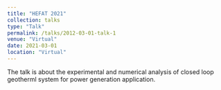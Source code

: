 ```yaml
---
title: "HEFAT 2021"
collection: talks
type: "Talk"
permalink: /talks/2012-03-01-talk-1
venue: "Virtual"
date: 2021-03-01
location: "Virtual"
---
```


The talk is about the experimental and numerical analysis of closed loop geotherml system for power generation application.
